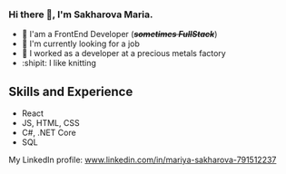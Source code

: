 ### Hi there 👋, I'm Sakharova Maria.
* :evergreen_tree: I'am a FrontEnd Developer (~~*__sometimes FullStack__*~~)
* :calling: I'm currently looking for a job
* :ring: I worked as a developer at a precious metals factory
* :shipit: I like knitting

## Skills and Experience
* React
* JS, HTML, CSS
* C#, .NET Core
* SQL

My LinkedIn profile: www.linkedin.com/in/mariya-sakharova-791512237 
<!--
**Deliora90/Deliora90** is a ✨ _special_ ✨ repository because its `README.md` (this file) appears on your GitHub profile.

Here are some ideas to get you started:

- 🔭 I’m currently working on ...
- 🌱 I’m currently learning ...
- 👯 I’m looking to collaborate on ...
- 🤔 I’m looking for help with ...
- 💬 Ask me about ...
- 📫 How to reach me: ...
- 😄 Pronouns: ...
- ⚡ Fun fact: ...
-->
